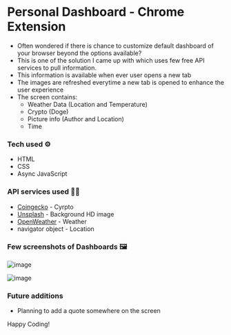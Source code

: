 # Personal Dashboard - Chrome Extension

- Often wondered if there is chance to customize default dashboard of your browser beyond the options available?
- This is one of the solution I came up with which uses few free API services to pull information.
- This information is available when ever user opens a new tab
- The images are refreshed everytime a new tab is opened to enhance the user experience
- The screen contains:
  - Weather Data (Location and Temperature)
  - Crypto (Doge)
  - Picture info (Author and Location)
  - Time

### Tech used ⚙️

- HTML
- CSS
- Async JavaScript

### API services used 🐕‍🦺

- [Coingecko](https://www.coingecko.com/api/documentations/v3#/) - Cyrpto
- [Unsplash](https://unsplash.com/developers) - Background HD image
- [OpenWeather](https://openweathermap.org/current#geo) - Weather
- navigator object - Location

### Few screenshots of Dashboards 🖼️

![image](https://github.com/Shanmukh459/Personal-dashboard/assets/52078988/1d2aeb08-82e2-4379-996c-59dbf91709eb)

![image](https://github.com/Shanmukh459/Personal-dashboard/assets/52078988/f4c61406-e001-403f-8cf5-395c790b965a)

### Future additions

- Planning to add a quote somewhere on the screen

Happy Coding!

